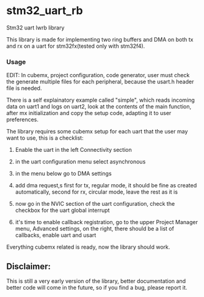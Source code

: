 # stm32_uart_rb

Stm32 uart lwrb library

This library is made for implementing two ring buffers and DMA on both tx and rx on a uart for stm32fx(tested only with stm32f4).

### Usage

EDIT: In cubemx, project configuration, code generator, user must check the generate multiple files for each peripheral, because the usart.h header file is needed.

There is a self explainatory example called "simple", which reads incoming data on uart1 and logs on uart2, look at the contents of the main function, after mx initialization and copy the setup code, adapting it to user preferences.

The library requires some cubemx setup for each uart that the user may want to use, this is a checklist:

1. Enable the uart in the left Connectivity section

2. in the uart configuration menu select asynchronous

3. in the menu below go to DMA settings

4. add dma request,s first for tx, regular mode, it should be fine as created automatically, second for rx, circular mode, leave the rest as it is

5. now go in the NVIC section of the uart configuration, check the checkbox for the uart global interrupt

6. it's time to enable callback registration, go to the upper Project Manager menu, Advanced settings, on the right, there should be a list of callbacks, enable uart and usart

Everything cubemx related is ready, now the library should work.

## Disclaimer:

This is still a very early version of the library, better documentation and better code will come in the future, so if you find a bug, please report it.
